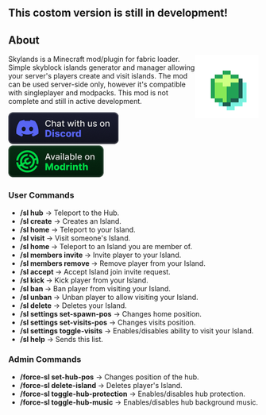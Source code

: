 ## This costom version is still in development!

## About
<!-- modrinth_exclude.start -->
<img align="right" width="128" src="src/main/resources/assets/skylands/icon.png">
<!-- modrinth_exclude.end -->

Skylands is a Minecraft mod/plugin for fabric loader. Simple skyblock islands generator and manager allowing your
server's players create and visit islands. The mod can be used server-side only, however it's compatible with singleplayer
and modpacks. This mod is not complete and still in active development.

[![Discord Server](https://raw.githubusercontent.com/intergrav/devins-badges/v2/assets/cozy/social/discord-plural_64h.png)](https://discord.gg/DcemWeskeZ)
[![Modrinth Page](https://raw.githubusercontent.com/intergrav/devins-badges/v2/assets/cozy/available/modrinth_64h.png)](https://modrinth.com/mod/skylands)

### User Commands

- **/sl hub** -> Teleport to the Hub.
- **/sl create** -> Creates an Island.
- **/sl home** -> Teleport to your Island.
- **/sl visit <player>** -> Visit someone's Island.
- **/sl home <player>** -> Teleport to an Island you are member of.
- **/sl members invite <player>** -> Invite player to your Island.
- **/sl members remove <player>** -> Remove player from your Island.
- **/sl accept <player>** -> Accept Island join invite request.
- **/sl kick <player>** -> Kick player from your Island.
- **/sl ban <player>** -> Ban player from visiting your Island.
- **/sl unban <player>** -> Unban player to allow visiting your Island.
- **/sl delete** -> Deletes your Island.
- **/sl settings set-spawn-pos** -> Changes home position.
- **/sl settings set-visits-pos** -> Changes visits position.
- **/sl settings toggle-visits** -> Enables/disables ability to visit your Island.
- **/sl help** -> Sends this list.

### Admin Commands

- **/force-sl set-hub-pos** -> Changes position of the hub.
- **/force-sl delete-island <player>** -> Deletes player's Island.
- **/force-sl toggle-hub-protection** -> Enables/disables hub protection.
- **/force-sl toggle-hub-music** -> Enables/disables hub background music.

